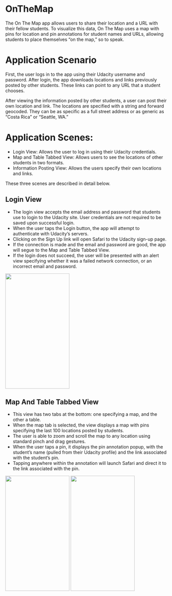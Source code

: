 # OnTheMap
The On The Map app allows users to share their location and a URL with their fellow students. To visualize this data, On The Map uses a map with pins for location and pin annotations for student names and URLs, allowing students to place themselves “on the map,” so to speak.

# Application Scenario
First, the user logs in to the app using their Udacity username and password. After login, the app downloads locations and links previously posted by other students. These links can point to any URL that a student chooses.

After viewing the information posted by other students, a user can post their own location and link. The locations are specified with a string and forward geocoded. They can be as specific as a full street address or as generic as “Costa Rica” or “Seattle, WA.”

# Application Scenes:
- Login View: Allows the user to log in using their Udacity credentials.
- Map and Table Tabbed View: Allows users to see the locations of other students in two formats.
- Information Posting View: Allows the users specify their own locations and links.

These three scenes are described in detail below.

## Login View
- The login view accepts the email address and password that students use to login to the Udacity site. User credentials are not required to be saved upon successful login.
- When the user taps the Login button, the app will attempt to authenticate with Udacity’s servers.
- Clicking on the Sign Up link will open Safari to the Udacity sign-up page.
- If the connection is made and the email and password are good, the app will segue to the Map and Table Tabbed View.
- If the login does not succeed, the user will be presented with an alert view specifying whether it was a failed network connection, or an incorrect email and password.

<img src="https://lh5.googleusercontent.com/UtYdVs086wOJ3wbumC9dgl9gt1NuUfWMn2X3fBceHC0c7wXGzgd2OdVoMkChLqVCCX25ovTQkOvUfDBFcz2vcfK7xXmfmjDPElhbc1Lxgwhefk6mn7qEzf8wkOcn4jCXu2Rdr0E1" width="200" height="360" />

## Map And Table Tabbed View
- This view has two tabs at the bottom: one specifying a map, and the other a table.
- When the map tab is selected, the view displays a map with pins specifying the last 100 locations posted by students.
- The user is able to zoom and scroll the map to any location using standard pinch and drag gestures.
- When the user taps a pin, it displays the pin annotation popup, with the student’s name (pulled from their Udacity profile) and the link associated with the student’s pin.
- Tapping anywhere within the annotation will launch Safari and direct it to the link associated with the pin.

<img src="https://lh6.googleusercontent.com/kp0aiO9i4hBdfOyOcA5Ik6m95LxX2TUOZBanYCVxszywkuGGS8_McBMkLMPFb72VBH-UOqBnSu80hbrbO4doY2ZzWcU2GN46_fM5fOIx6GYZnwqySdzol51oQ_zWVWfgiZazJquX" width="200" height="360" />


<img src="https://lh3.googleusercontent.com/T-nmBfI9Ox8ygC_-zkVI18d7ET1wNjZD7s1GO6sX4CerH44IR789jNdT9QRLGH_TeL08sFXnDaWG5IfWPtaprUk6RjK2_S3Hnj-fGTVj4QEWePJduaPAMYGp5m4dnaZ8O9kODbYK" width="200" height="360" />
